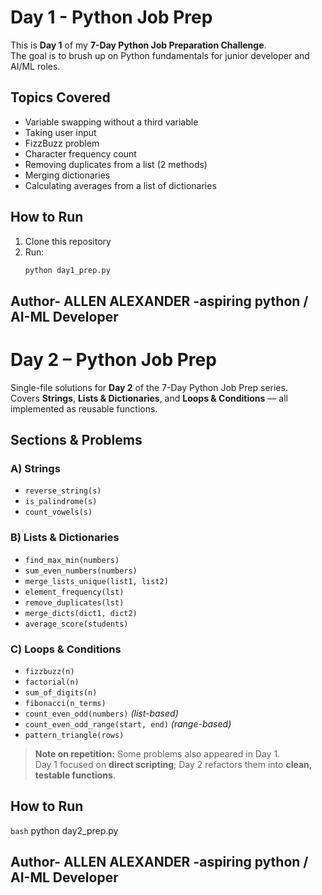 # Day 1 - Python Job Prep

This is **Day 1** of my **7-Day Python Job Preparation Challenge**.  
The goal is to brush up on Python fundamentals for junior developer and AI/ML roles.

## Topics Covered
- Variable swapping without a third variable
- Taking user input
- FizzBuzz problem
- Character frequency count
- Removing duplicates from a list (2 methods)
- Merging dictionaries
- Calculating averages from a list of dictionaries

## How to Run
1. Clone this repository
2. Run:
   ```bash
   python day1_prep.py
## Author- ALLEN ALEXANDER -aspiring python / AI-ML Developer

# Day 2 – Python Job Prep

Single-file solutions for **Day 2** of the 7-Day Python Job Prep series.  
Covers **Strings**, **Lists & Dictionaries**, and **Loops & Conditions** — all implemented as reusable functions.

## Sections & Problems

### A) Strings
- `reverse_string(s)`
- `is_palindrome(s)`
- `count_vowels(s)`

### B) Lists & Dictionaries
- `find_max_min(numbers)`
- `sum_even_numbers(numbers)`
- `merge_lists_unique(list1, list2)`
- `element_frequency(lst)`
- `remove_duplicates(lst)`
- `merge_dicts(dict1, dict2)`
- `average_score(students)`

### C) Loops & Conditions
- `fizzbuzz(n)`
- `factorial(n)`
- `sum_of_digits(n)`
- `fibonacci(n_terms)`
- `count_even_odd(numbers)` *(list-based)*
- `count_even_odd_range(start, end)` *(range-based)*
- `pattern_triangle(rows)`

> **Note on repetition:** Some problems also appeared in Day 1.  
> Day 1 focused on **direct scripting**; Day 2 refactors them into **clean, testable functions**.

## How to Run
```bash```
python day2_prep.py
## Author- ALLEN ALEXANDER -aspiring python / AI-ML Developer
